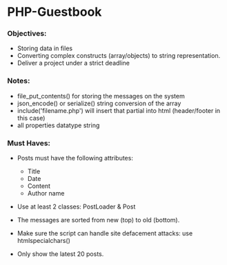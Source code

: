 # PHP-Guestbook




### Objectives:
- Storing data in files
- Converting complex constructs (array/objects) to string representation.
- Deliver a project under a strict deadline


### Notes:
- file_put_contents() for storing the messages on the system
- json_encode() or serialize() string conversion of the array
- include('filename.php') will insert that partial into html (header/footer in this case)
- all properties datatype string


### Must Haves:
- Posts must have the following attributes:
    - Title
    - Date
    - Content
    - Author name

- Use at least 2 classes: PostLoader & Post
- The messages are sorted from new (top) to old (bottom).
- Make sure the script can handle site defacement attacks: use htmlspecialchars()
- Only show the latest 20 posts.